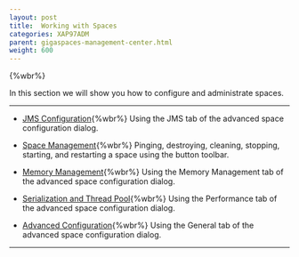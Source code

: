 ```yaml
---
layout: post
title:  Working with Spaces
categories: XAP97ADM
parent: gigaspaces-management-center.html
weight: 600
---
```


{%wbr%}


In this section we will show you how to configure and administrate spaces.

<hr/>

- [JMS Configuration](./space-jms---gigaspaces-browser.html){%wbr%}
Using the JMS tab of the advanced space configuration dialog.


- [Space Management](./space-maintenance---gigaspaces-browser.html){%wbr%}
Pinging, destroying, cleaning, stopping, starting, and restarting a space using the button toolbar.


- [Memory Management](./space-memory-management---gigaspaces-browser.html){%wbr%}
Using the Memory Management tab of the advanced space configuration dialog.

- [Serialization and Thread Pool](./space-serialization-and-engine-thread-pool---gigaspaces-browser.html){%wbr%}
Using the Performance tab of the advanced space configuration dialog.

- [Advanced Configuration](./space-timeout,-filters-and-lease-manager---gigaspaces-browser.html){%wbr%}
Using the General tab of the advanced space configuration dialog.

<hr/>
